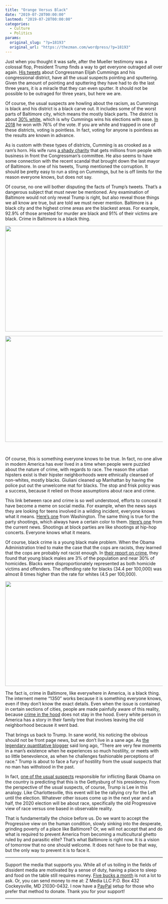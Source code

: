 ```yaml
---
title: "Orange Versus Black"
date: "2019-07-28T00:00:00"
lastmod: "2019-07-28T00:00:00"
categories:
  - Culture
  - Politics
params:
  original_slug: "?p=18193"
  original_url: "https://thezman.com/wordpress/?p=18193"
---
```


Just when you thought it was safe, after the Mueller testimony was a
colossal flop, President Trump finds a way to get everyone outraged all
over again. <a
href="https://thehill.com/homenews/administration/454995-trump-slams-cummings-as-a-brutal-bully-claims-baltimore-district-far"
rel="noopener noreferrer" target="_blank">His tweets</a> about
Congressman Elijah Cummings and his congressional district, have all the
usual suspects pointing and sputtering. Given the amount of pointing and
sputtering they have had to do the last three years, it is a miracle
that they can even sputter. It should not be possible to be outraged for
three years, but here we are.

Of course, the usual suspects are howling about the racism, as Cummings
is black and his district is a black carve out. It includes some of the
worst parts of Baltimore city, which means the mostly black parts. The
district is about <a
href="https://www.biggestuscities.com/demographics/md/7th-congressional-district"
rel="noopener noreferrer" target="_blank">30% white</a>, which is why
Cummings wins his elections with ease. <a
href="https://ballotpedia.org/Maryland%27s_7th_Congressional_District_election,_2018"
rel="noopener noreferrer" target="_blank">In 2018</a> he won with 76% of
the vote. If you are white and trapped in one of these districts, voting
is pointless. In fact, voting for anyone is pointless as the results are
known in advance.

As is custom with these types of districts, Cumming is as crooked as a
ram’s horn. His wife runs <a
href="https://www.washingtonexaminer.com/politics/top-democrat-elijah-cummings-wife-may-have-gained-illegal-private-benefit-from-his-committee-activities"
rel="noopener noreferrer" target="_blank">a shady charity</a> that gets
millions from people with business in front the Congressman’s committee.
He also seems to have some connection with the recent scandal that
brought down the last mayor of Baltimore. In one of his tweets, Trump
mentioned the corruption. It should be pretty easy to run a sting on
Cummings, but he is off limits for the reason everyone knows, but does
not say.

Of course, no one will bother disputing the facts of Trump’s tweets.
That’s a dangerous subject that must never be mentioned. Any examination
of Baltimore would not only reveal Trump is right, but also reveal those
things we all know are true, but are told we must never mention.
Baltimore is a black city and the highest crime areas are the blackest
areas. For example, 92.9% of those arrested for murder are black and 91%
of their victims are black. Crime in Baltimore is a black thing.

[<img
src="http://thezman.com/wordpress/wp-content/uploads/2017/10/Race-Share-Murder.png"
class="alignleft size-full wp-image-11716" decoding="async"
sizes="(max-width: 634px) 100vw, 634px"
srcset="https://thezman.com/wordpress/wp-content/uploads/2017/10/Race-Share-Murder.png 634w, https://thezman.com/wordpress/wp-content/uploads/2017/10/Race-Share-Murder-300x159.png 300w, https://thezman.com/wordpress/wp-content/uploads/2017/10/Race-Share-Murder-500x266.png 500w"
width="634" height="337" />](http://thezman.com/wordpress/wp-content/uploads/2017/10/Race-Share-Murder.png)

[<img
src="http://thezman.com/wordpress/wp-content/uploads/2017/10/Race-Share-Murder-Victim.png"
class="alignleft size-full wp-image-11717" decoding="async"
sizes="(max-width: 636px) 100vw, 636px"
srcset="https://thezman.com/wordpress/wp-content/uploads/2017/10/Race-Share-Murder-Victim.png 636w, https://thezman.com/wordpress/wp-content/uploads/2017/10/Race-Share-Murder-Victim-300x159.png 300w, https://thezman.com/wordpress/wp-content/uploads/2017/10/Race-Share-Murder-Victim-500x266.png 500w"
width="636" height="338" />](http://thezman.com/wordpress/wp-content/uploads/2017/10/Race-Share-Murder-Victim.png)

 

Of course, this is something everyone knows to be true. In fact, no one
alive in modern America has ever lived in a time when people were
puzzled about the nature of crime, with regards to race. The reason the
urban hipsters exist is their hipster neighborhoods were ethnically
cleansed of non-whites, mostly blacks. Giuliani cleaned up Manhattan by
having the police put out the unwelcome mat for blacks. The stop and
frisk policy was a success, because it relied on those assumptions about
race and crime.

This link between race and crime is so well understood, efforts to
conceal it have become a meme on social media. For example, when the
news says they are looking for teens involved in a wilding incident,
everyone knows what it means. <a
href="https://abcnews.go.com/US/police-searching-teens-viciously-beat-men-washington-dc/story?id=64570303"
rel="noopener noreferrer" target="_blank">Here’s one</a> from
Washington. The same thing is true for the party shootings, which always
have a certain color to them. <a
href="https://nypost.com/2019/07/28/shooting-at-brooklyn-block-party-leaves-six-injured-one-dead/"
rel="noopener noreferrer" target="_blank">Here’s one</a> from the
current news. Shootings at block parties are like shootings at hip-hop
concerts. Everyone knows what it means.

Of course, black crime is a young black male problem. When the Obama
Administration tried to make the case that the cops are racists, they
learned that the cops are probably not racist enough. In
<a href="https://www.bjs.gov/content/pub/pdf/htus8008.pdf"
rel="noopener noreferrer" target="_blank">their report on crime</a>,
they found that young black males are 3% of the population and near 30%
of homicides. Blacks were disproportionately represented as both
homicide victims and offenders. The offending rate for blacks (34.4 per
100,000) was almost 8 times higher than the rate for whites (4.5 per
100,000).

[<img
src="http://thezman.com/wordpress/wp-content/uploads/2017/10/Arrests-By-Age.png"
class="alignleft size-full wp-image-11718" decoding="async"
loading="lazy" sizes="auto, (max-width: 635px) 100vw, 635px"
srcset="https://thezman.com/wordpress/wp-content/uploads/2017/10/Arrests-By-Age.png 635w, https://thezman.com/wordpress/wp-content/uploads/2017/10/Arrests-By-Age-300x158.png 300w, https://thezman.com/wordpress/wp-content/uploads/2017/10/Arrests-By-Age-500x263.png 500w"
width="635" height="334" />](http://thezman.com/wordpress/wp-content/uploads/2017/10/Arrests-By-Age.png)

The fact is, crime in Baltimore, like everywhere in America, is a black
thing. The internent meme “1350” works because it is something everyone
knows, even if they don’t know the exact details. Even when the issue is
contained in certain sections of cities, people are made painfully aware
of this reality, because
<a href="http://www.lagriffedulion.f2s.com/hood.htm"
rel="noopener noreferrer" target="_blank">crime in the hood</a> does not
stay in the hood. Every white person in America has a story in their
family tree that involves leaving the old neighborhood because it went
bad.

That brings us back to Trump. In sane world, his noticing the obvious
should not be front page news, but we don’t live in a sane age. As
<a href="http://www.lagriffedulion.f2s.com/" rel="noopener noreferrer"
target="_blank">the legendary quantitative blogger</a> said long ago,
“There are very few moments in a man’s existence when he experiences so
much hostility, or meets with so little benevolence, as when he
challenges fashionable perceptions of race.” Trump is about to face a
fury of hostility from the usual suspects that no man has withstood in
the past.

In fact, <a
href="https://thehill.com/homenews/media/455010-david-axelrod-slams-trump-attacks-on-cummings-baltimore-if-he-loses-in-2020"
rel="noopener noreferrer" target="_blank">one of the usual suspects</a>
responsible for inflicting Barak Obama on the country is predicting that
this is the Gettysburg of his presidency. From the perspective of the
usual suspects, of course, Trump is Lee in this analogy. Like
Charlottesville, this event will be the rallying cry for the Left until
the election. Whatever other issues come up in the next year and a half,
the 2020 election will be about race, specifically the old Progressive
view of race versus one based in observable reality.

That is fundamentally the choice before us. Do we want to accept the
Progressive view on the human condition, slowly sinking into the
desperate, grinding poverty of a place like Baltimore? Or, we will not
accept that and do what is required to prevent America from becoming a
multicultural ghetto ruled by and parasitic elite? That’s what Baltimore
is right now. It is a vision of tomorrow that no one should welcome. It
does not have to be that way, but the only way to prevent it is to face
it.

------------------------------------------------------------------------

Support the media that supports you. While all of us toiling in the
fields of dissident media are motivated by a sense of duty, having a
place to sleep and food on the table still requires money.
<a href="https://www.subscribestar.com/the-z-blog"
rel="noopener noreferrer" target="_blank">Five bucks a month</a> is not
a lot to ask. Or, you can send money to me at: Z Media LLC P.O. Box 432
Cockeysville, MD 21030-0432. I now have a <a
href="https://www.paypal.com/cgi-bin/webscr?cmd=_s-xclick&amp;hosted_button_id=UDAS2Q8JYA6CN&amp;source=url"
rel="noopener noreferrer" target="_blank">PayPal</a> setup for those who
prefer that method to donate. Thank you for your support!

------------------------------------------------------------------------
